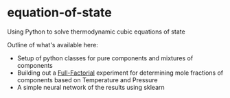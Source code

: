 # equation-of-state
Using Python to solve thermodynamic cubic equations of state

Outline of what's available here:
* Setup of python classes for pure components and mixtures of components
* Building out a [Full-Factorial](https://en.wikipedia.org/wiki/Factorial_experiment) experiment for determining mole fractions of components based on Temperature and Pressure
* A simple neural network of the results using sklearn
